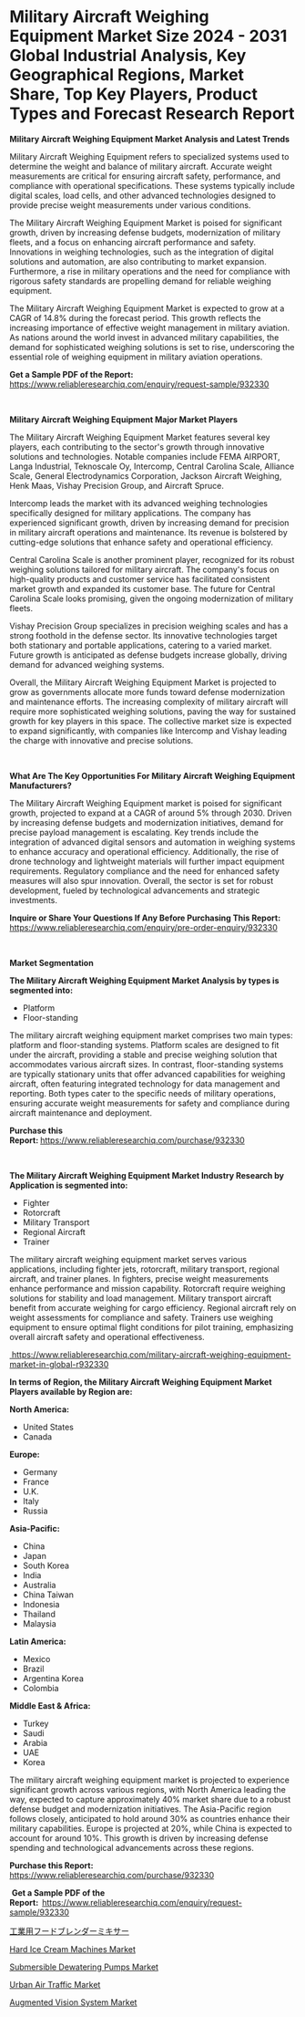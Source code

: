 <p><h1>Military Aircraft Weighing Equipment Market Size 2024 - 2031 Global Industrial Analysis, Key Geographical Regions, Market Share, Top Key Players, Product Types and Forecast Research Report</h1></p><p><strong>Military Aircraft Weighing Equipment Market Analysis and Latest Trends</strong></p>
<p><p>Military Aircraft Weighing Equipment refers to specialized systems used to determine the weight and balance of military aircraft. Accurate weight measurements are critical for ensuring aircraft safety, performance, and compliance with operational specifications. These systems typically include digital scales, load cells, and other advanced technologies designed to provide precise weight measurements under various conditions.</p><p>The Military Aircraft Weighing Equipment Market is poised for significant growth, driven by increasing defense budgets, modernization of military fleets, and a focus on enhancing aircraft performance and safety. Innovations in weighing technologies, such as the integration of digital solutions and automation, are also contributing to market expansion. Furthermore, a rise in military operations and the need for compliance with rigorous safety standards are propelling demand for reliable weighing equipment.</p><p>The Military Aircraft Weighing Equipment Market is expected to grow at a CAGR of 14.8% during the forecast period. This growth reflects the increasing importance of effective weight management in military aviation. As nations around the world invest in advanced military capabilities, the demand for sophisticated weighing solutions is set to rise, underscoring the essential role of weighing equipment in military aviation operations.</p></p>
<p><strong>Get a Sample PDF of the Report:&nbsp;</strong> <a href="https://www.reliableresearchiq.com/enquiry/request-sample/932330">https://www.reliableresearchiq.com/enquiry/request-sample/932330</a></p>
<p>&nbsp;</p>
<p><strong>Military Aircraft Weighing Equipment Major Market Players</strong></p>
<p><p>The Military Aircraft Weighing Equipment Market features several key players, each contributing to the sector's growth through innovative solutions and technologies. Notable companies include FEMA AIRPORT, Langa Industrial, Teknoscale Oy, Intercomp, Central Carolina Scale, Alliance Scale, General Electrodynamics Corporation, Jackson Aircraft Weighing, Henk Maas, Vishay Precision Group, and Aircraft Spruce.</p><p>Intercomp leads the market with its advanced weighing technologies specifically designed for military applications. The company has experienced significant growth, driven by increasing demand for precision in military aircraft operations and maintenance. Its revenue is bolstered by cutting-edge solutions that enhance safety and operational efficiency.</p><p>Central Carolina Scale is another prominent player, recognized for its robust weighing solutions tailored for military aircraft. The company's focus on high-quality products and customer service has facilitated consistent market growth and expanded its customer base. The future for Central Carolina Scale looks promising, given the ongoing modernization of military fleets.</p><p>Vishay Precision Group specializes in precision weighing scales and has a strong foothold in the defense sector. Its innovative technologies target both stationary and portable applications, catering to a varied market. Future growth is anticipated as defense budgets increase globally, driving demand for advanced weighing systems.</p><p>Overall, the Military Aircraft Weighing Equipment Market is projected to grow as governments allocate more funds toward defense modernization and maintenance efforts. The increasing complexity of military aircraft will require more sophisticated weighing solutions, paving the way for sustained growth for key players in this space. The collective market size is expected to expand significantly, with companies like Intercomp and Vishay leading the charge with innovative and precise solutions.</p></p>
<p>&nbsp;</p>
<p><strong>What Are The Key Opportunities For Military Aircraft Weighing Equipment Manufacturers?</strong></p>
<p><p>The Military Aircraft Weighing Equipment market is poised for significant growth, projected to expand at a CAGR of around 5% through 2030. Driven by increasing defense budgets and modernization initiatives, demand for precise payload management is escalating. Key trends include the integration of advanced digital sensors and automation in weighing systems to enhance accuracy and operational efficiency. Additionally, the rise of drone technology and lightweight materials will further impact equipment requirements. Regulatory compliance and the need for enhanced safety measures will also spur innovation. Overall, the sector is set for robust development, fueled by technological advancements and strategic investments.</p></p>
<p><strong>Inquire or Share Your Questions If Any Before Purchasing This Report:</strong> <a href="https://www.reliableresearchiq.com/enquiry/pre-order-enquiry/932330">https://www.reliableresearchiq.com/enquiry/pre-order-enquiry/932330</a></p>
<p>&nbsp;</p>
<p><strong>Market Segmentation</strong></p>
<p><strong>The Military Aircraft Weighing Equipment Market Analysis by types is segmented into:</strong></p>
<p><ul><li>Platform</li><li>Floor-standing</li></ul></p>
<p><p>The military aircraft weighing equipment market comprises two main types: platform and floor-standing systems. Platform scales are designed to fit under the aircraft, providing a stable and precise weighing solution that accommodates various aircraft sizes. In contrast, floor-standing systems are typically stationary units that offer advanced capabilities for weighing aircraft, often featuring integrated technology for data management and reporting. Both types cater to the specific needs of military operations, ensuring accurate weight measurements for safety and compliance during aircraft maintenance and deployment.</p></p>
<p><strong>Purchase this Report:&nbsp;</strong><a href="https://www.reliableresearchiq.com/purchase/932330">https://www.reliableresearchiq.com/purchase/932330</a></p>
<p>&nbsp;</p>
<p><strong>The Military Aircraft Weighing Equipment Market Industry Research by Application is segmented into:</strong></p>
<p><ul><li>Fighter</li><li>Rotorcraft</li><li>Military Transport</li><li>Regional Aircraft</li><li>Trainer</li></ul></p>
<p><p>The military aircraft weighing equipment market serves various applications, including fighter jets, rotorcraft, military transport, regional aircraft, and trainer planes. In fighters, precise weight measurements enhance performance and mission capability. Rotorcraft require weighing solutions for stability and load management. Military transport aircraft benefit from accurate weighing for cargo efficiency. Regional aircraft rely on weight assessments for compliance and safety. Trainers use weighing equipment to ensure optimal flight conditions for pilot training, emphasizing overall aircraft safety and operational effectiveness.</p></p>
<p><a href="https://www.reliableresearchiq.com/military-aircraft-weighing-equipment-market-in-global-r932330">&nbsp;https://www.reliableresearchiq.com/military-aircraft-weighing-equipment-market-in-global-r932330</a></p>
<p><strong>In terms of Region, the Military Aircraft Weighing Equipment Market Players available by Region are:</strong></p>
<p>
    <p> <strong> North America: </strong>
        <ul>
            <li>United States</li>
            <li>Canada</li>
        </ul>
        </p> 
    <p> <strong> Europe: </strong>
        <ul>
            <li>Germany</li>
            <li>France</li>
            <li>U.K.</li>
            <li>Italy</li>
            <li>Russia</li>
        </ul>
        </p> 
    <p> <strong> Asia-Pacific: </strong>
        <ul>
            <li>China</li>
            <li>Japan</li>
            <li>South Korea</li>
            <li>India</li>
            <li>Australia</li>
            <li>China Taiwan</li>
            <li>Indonesia</li>
            <li>Thailand</li>
            <li>Malaysia</li>
        </ul>
        </p> 
    <p> <strong> Latin America: </strong>
        <ul>
            <li>Mexico</li>
            <li>Brazil</li>
            <li>Argentina Korea</li>
            <li>Colombia</li>
        </ul>
        </p> 
    <p> <strong> Middle East & Africa: </strong>
        <ul>
            <li>Turkey</li>
            <li>Saudi</li>
            <li>Arabia</li>
            <li>UAE</li>
            <li>Korea</li>
        </ul>
    </p>
    </p>
<p><p>The military aircraft weighing equipment market is projected to experience significant growth across various regions, with North America leading the way, expected to capture approximately 40% market share due to a robust defense budget and modernization initiatives. The Asia-Pacific region follows closely, anticipated to hold around 30% as countries enhance their military capabilities. Europe is projected at 20%, while China is expected to account for around 10%. This growth is driven by increasing defense spending and technological advancements across these regions.</p></p>
<p><strong>Purchase this Report: </strong><a href="https://www.reliableresearchiq.com/purchase/932330">https://www.reliableresearchiq.com/purchase/932330</a></p>
<p>&nbsp;<strong>Get a Sample PDF of the Report:&nbsp;&nbsp;</strong><a href="https://www.reliableresearchiq.com/enquiry/request-sample/932330">https://www.reliableresearchiq.com/enquiry/request-sample/932330</a></p>
<p><strong></strong></p>
<p><p><a href="https://medium.com/@evekerluke2023/industrial-food-blender-mixer-market-%E3%81%AE%E3%82%B0%E3%83%AD%E3%83%BC%E3%83%90%E3%83%AB%E5%B8%82%E5%A0%B4%E6%A6%82%E8%A6%81%E3%81%AF-%E4%B8%96%E7%95%8C%E3%81%8A%E3%82%88%E3%81%B3%E4%B8%BB%E8%A6%81%E5%B8%82%E5%A0%B4%E3%81%AB%E3%81%8A%E3%81%91%E3%82%8B%E6%A5%AD%E7%95%8C%E3%81%AB%E5%BD%B1%E9%9F%BF%E3%82%92%E4%B8%8E%E3%81%88%E3%82%8B%E4%B8%BB%E8%A6%81%E3%81%AA%E3%83%88%E3%83%AC%E3%83%B3%E3%83%89%E3%81%AB%E3%81%A4%E3%81%84%E3%81%A6-%E7%8B%AC%E8%87%AA%E3%81%AE%E8%A6%96%E7%82%B9%E3%82%92%E6%8F%90%E4%BE%9B%E3%81%97%E3%81%BE%E3%81%99-489169016fb0">工業用フードブレンダーミキサー</a></p><p><a href="https://medium.com/@ethanlehner1/hard-ice-cream-machines-market-industry-landscape-growth-trajectories-and-global-markets-892493277a0b">Hard Ice Cream Machines Market</a></p><p><a href="https://www.linkedin.com/pulse/what-growth-opportunities-challenges-submersible-dewatering-ileme?trackingId=%2BOj%2FfrayRNagzr0QzyKi8g%3D%3D">Submersible Dewatering Pumps Market</a></p><p><a href="https://issuu.com/reportprime-2/docs/urban-air-traffic-market-size-2030._6505841369eb4c">Urban Air Traffic Market</a></p><p><a href="https://issuu.com/reportprime-2/docs/augmented-vision-system-market-size_19699dc72cc17c">Augmented Vision System Market</a></p></p>
